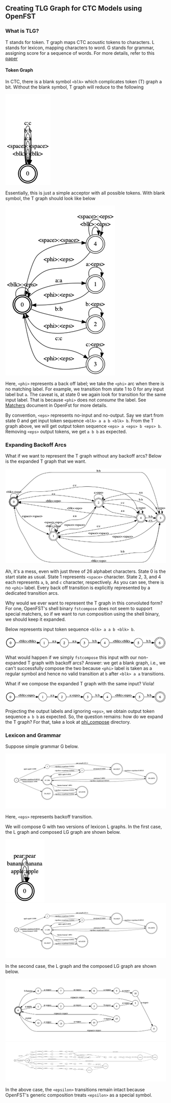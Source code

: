 ## Creating TLG Graph for CTC Models using OpenFST

### What is TLG?
T stands for token. T graph maps CTC acoustic tokens to characters. 
L stands for lexicon, mapping characters to word. 
G stands for grammar, assigning score for a sequence of words. 
For more details, refer to this [paper]()

#### Token Graph
In CTC, there is a blank symbol `<blk>` which complicates token (T) graph a bit.
Without the blank symbol, T graph will reduce to the following

![alt text](ifst.png "Identity T Graph")

Essentially, this is just a simple acceptor with all possible tokens.
With blank symbol, the T graph should look like below

![alt text](ofst.png "CTC T Graph with Backoff <phi>")

Here, `<phi>` represents a back off label; 
we take the `<phi>` arc when there is no matching label.
For example, we transition from state 1 to 0 for any input label but `a`.
The caveat is, at state 0 we again look for transition for the same input label.
That is because `<phi>` does not _consume_ the label.
See [Matchers](http://www.openfst.org/twiki/bin/view/FST/FstAdvancedUsage#Matchers) document in OpenFst for more details.

By convention, `<eps>` represents no-input and no-output.
Say we start from state 0 and get input token sequence `<blk> a a b <blk> b`.
From the T graph above, we will get output token sequence `<eps> a <eps> b <eps> b`.
Removing `<eps>` output tokens, we get `a b b` as expected.

### Expanding Backoff Arcs
What if we want to represent the T graph without any backoff arcs?
Below is the expanded T graph that we want.

![alt text](tokens.png "CTC T Graph without Backoff transitions")

Ah, it's a mess, even with just three of 26 alphabet characters.
State 0 is the start state as usual. 
State 1 represents `<space>` character.
State 2, 3, and 4 each represents `a`, `b`, and `c` character, respectively.
As you can see, there is no `<phi>` label.
Every back off transition is explicitly represented by a dedicated transition arcs.

Why would we ever want to represent the T graph in this convoluted form?
For one, OpenFST's shell binary `fstcompose` does not seem to support special matchers,
so if we want to run composition using the shell binary, we should keep it expanded.

Below represents input token sequence `<blk> a a b <blk> b`.

![alt text](input.png "Input token sequence")

What would happen if we simply `fstcompose` this input with our non-expanded T graph with backoff arcs?
Answer: we get a blank graph, i.e., we can't successfully compose the two
because `<phi>` label is taken as a regular symbol and hence no valid transition at `b` after `<blk> a a` transitions.

What if we compose the expanded T graph with the same input? Viola!

![alt text](output.png "Output token sequence by composing input to expanded T")

Projecting the output labels and ignoring `<eps>`, we obtain output token sequence `a b b` as expected.
So, the question remains: how do we expand the T graph?
For that, take a look at [phi_compose](../phi_compose) directory.

### Lexicon and Grammar
Suppose simple grammar G below.

![alt text](3gram.png "Simple grammar graph")

Here, `<eps>` represents backoff transition.

We will compose G with two versions of lexicon L graphs. 
In the first case, the L graph and composed LG graph are shown below.

![alt text](lex2.png "Simple grammar graph")
![alt text](LG2.png "LG graph")

In the second case, the L graph and the composed LG graph are shown below.

![alt text](lex.png "Simple grammar graph")
![alt text](LG.png "LG graph")

In the above case, the `<epsilon>` transitions remain intact
because OpenFST's generic composition treats `<epsilon>` as a special symbol.